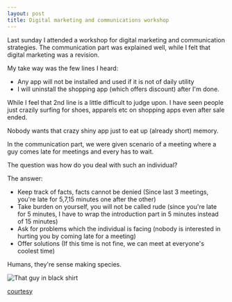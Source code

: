 ```yaml
---
layout: post
title: Digital marketing and communications workshop
---
```


Last sunday I attended a workshop for digital marketing and communication strategies. The communication part was explained well, while I felt that digital marketing was a revision.

My take way was the few lines I heard:

 - Any app will not be installed and used if it is not of daily utility
 - I will uninstall the shopping app (which offers discount) after I'm done.

While I feel that 2nd line is a little difficult to judge upon. I have seen people just crazily surfing for shoes, apparels etc on shopping apps even after sale ended.

Nobody wants that crazy shiny app just to eat up (already short) memory.

In the communication part, we were given scenario of a meeting where a guy comes late for meetings and every has to wait.

The question was how do you deal with such an individual?

The answer:

 - Keep track of facts, facts cannot be denied (Since last 3 meetings, you're late for 5,7,15 minutes one after the other)
 - Take burden on yourself, you will not be called rude (since you're late for 5 minutes, I have to wrap the introduction part in 5 minutes instead of 15 minutes)
 - Ask for problems which the individual is facing (nobody is interested in hurting you by coming late for a meeting)
 - Offer solutions (If this time is not fine, we can meet at everyone's coolest time)

Humans, they're sense making species.

![That guy in black shirt](https://scontent-sin1-1.xx.fbcdn.net/hphotos-xat1/v/t1.0-9/12118951_1205072442842637_6038800200756631743_n.jpg?oh=b854aeb6a1ecb580a25250f0e7183804&oe=56C74025)

[courtesy](https://www.facebook.com/LearnDigitalMarketing)
